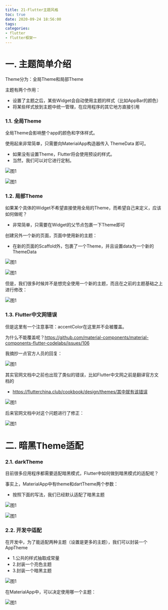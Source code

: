 ```yaml
---
title: 21-Flutter主题风格
toc: true
date: 2020-09-24 18:56:00
tags:
categories:
- flutter
- flutter框架一
---
```


# 一. 主题简单介绍
Theme分为：全局Theme和局部Theme

主题有两个作用：

 - 设置了主题之后，某些Widget会自动使用主题的样式（比如AppBar的颜色）
 - 将某些样式放到主题中统一管理，在应用程序的其它地方直接引用

### 1.1. 全局Theme

全局Theme会影响整个app的颜色和字体样式。

使用起来非常简单，只需要向MaterialApp构造器传入 ThemeData 即可。

 - 如果没有设置Theme，Flutter将会使用预设的样式。
 - 当然，我们可以对它进行定制。

![图1](21-Flutter主题风格/21_001.png)

![图1](21-Flutter主题风格/21_002.png)

### 1.2. 局部Theme

如果某个具体的Widget不希望直接使用全局的Theme，而希望自己来定义，应该如何做呢？

 - 非常简单，只需要在Widget的父节点包裹一下Theme即可

创建另外一个新的页面，页面中使用新的主题：

 - 在新的页面的Scaffold外，包裹了一个Theme，并且设置data为一个新的ThemeData


![图1](21-Flutter主题风格/21_003.png)

![图1](21-Flutter主题风格/21_004.png)

但是，我们很多时候并不是想完全使用一个新的主题，而且在之前的主题基础之上进行修改：

![图1](21-Flutter主题风格/21_005.png)

### 1.3. Flutter中文网错误

但是这里有一个注意事项：accentColor在这里并不会被覆盖。

为什么不能覆盖呢？https://github.com/material-components/material-components-flutter-codelabs/issues/106

我摘抄一点官方人员的回复：

![图1](21-Flutter主题风格/21_006.png)

其实官网文档中之前也出现了类似的错误，比如Flutter中文网之前是翻译官方文档的

 - https://flutterchina.club/cookbook/design/themes/其中就有该错误

![图1](21-Flutter主题风格/21_007.png)

后来官网文档中对这个问题进行了修正：

![图1](21-Flutter主题风格/21_008.png)

# 二. 暗黑Theme适配

### 2.1. darkTheme

目前很多应用程序都需要适配暗黑模式，Flutter中如何做到暗黑模式的适配呢？

事实上，MaterialApp中有theme和dartTheme两个参数：

 - 按照下面的写法，我们已经默认适配了暗黑主题

![图1](21-Flutter主题风格/21_009.png)

![图1](21-Flutter主题风格/21_010.png)

### 2.2. 开发中适配

在开发中，为了能适配两种主题（设置是更多的主题），我们可以封装一个AppTheme

 - 1.公共的样式抽取成常量
 - 2.封装一个亮色主题
 - 3.封装一个暗黑主题

![图1](21-Flutter主题风格/21_011.png)

在MaterialApp中，可以决定使用哪一个主题：

![图1](21-Flutter主题风格/21_012.png)